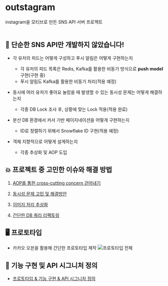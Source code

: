 # outstagram
instagram을 모티브로 만든 SNS API 서버 프로젝트
<br>
<br>
## 📌 단순한 SNS API만 개발하지 않았습니다!
- 각 유저의 피드는 어떻게 구성하고 푸시 알림은 어떻게 구현하는지
    - 각 유저의 피드 목록은 Redis, Kafka를 활용한 비동기 방식으로 **push model** 구현(구현 중)
    - 푸시 알림도 Kafka를 활용한 비동기 처리(적용 예정)

- 동시에 여러 유저가 좋아요 눌렀을 때 발생할 수 있는 동시성 문제는 어떻게 해결하는지
    - 각종 DB Lock 조사 후, 상황에 맞는 Lock 적용(적용 완료)
- 분산 DB 환경에서 커서 기반 페이지네이션을 어떻게 구현하는지
    - ID로 정렬하기 위해서 Snowflake ID 구현(적용 예정)
- 객체 지향적으로 어떻게 설계하는지
    - 각종 추상화 및 AOP 도입

 ## 💥 프로젝트 중 고민한 이슈와 해결 방법
 1. [AOP를 통한 cross-cutting concern 걷어내기](https://velog.io/@nick9999/Outstagram-AOP%EB%A5%BC-%ED%86%B5%ED%95%B4-%ED%9A%A1%EB%8B%A8-%EA%B4%80%EC%8B%AC%EC%82%ACcross-cutting-concern-%EA%B1%B7%EC%96%B4%EB%82%B4%EA%B8%B0)
 
2. [동시성 문제 고민 및 해결방안](https://velog.io/@nick9999/Outstagram-%EC%A2%8B%EC%95%84%EC%9A%94-%EB%8F%99%EC%8B%9C%EC%84%B1-%EB%AC%B8%EC%A0%9C-%ED%95%B4%EA%B2%B0)
3. [이미지 처리 추상화](https://velog.io/@nick9999/Outstagram-%EC%9D%B4%EB%AF%B8%EC%A7%80-%EC%B2%98%EB%A6%AC-%EC%B6%94%EC%83%81%ED%99%94)
4. [간단한 DB 쿼리 리팩토링](https://velog.io/@nick9999/Outstagram-DB-%EC%BF%BC%EB%A6%AC-%EC%B5%9C%EC%A0%81%ED%99%94)

## 🖥 프로토타입 
- 카카오 오븐을 활용해 간단한 프로토타입 제작
  ![프로토타입 전체](https://github.com/f-lab-edu/outstagram/assets/123347183/fa39dc16-aefc-4ca6-b375-6559b7f02b38)

## 🔨 기능 구현 및 API 시그니처 정의
- [프로토타입 & 기능 구현 & API 시그니처 정의](https://github.com/f-lab-edu/outstagram/wiki/%ED%94%84%EB%A1%9C%ED%86%A0%ED%83%80%EC%9E%85-&-%EA%B8%B0%EB%8A%A5-%EC%A0%95%EC%9D%98-&-API-%EC%8B%9C%EA%B7%B8%EB%8B%88%EC%B2%98-%EC%A0%95%EC%9D%98)
